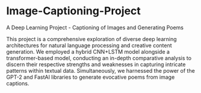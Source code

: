# Image-Captioning-Project
A Deep Learning Project - Captioning of Images and Generating Poems

This project is a comprehensive exploration of diverse deep learning architectures for natural language processing and creative content generation. We employed a hybrid CNN+LSTM model alongside a transformer-based model, conducting an in-depth comparative analysis to discern their respective strengths and weaknesses in capturing intricate patterns within textual data. Simultaneously, we harnessed the power of the GPT-2 and FastAI libraries to generate evocative poems from image captions. 
